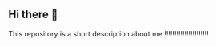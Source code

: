 ## Hi there 👋
This repository is a short description about me !!!!!!!!!!!!!!!!!!!!!!
<!--
**siddrttiwai/siddrttiwai** is a ✨ _special_ ✨ repository because its `README.md` (this file) appears on your GitHub profile.
This repository is a short description about me !!!!!!!!!!!!!!!!!!!!!!
Here are some ideas to get you started:

- 🔭 I’m currently working on ...
- 🌱 I’m currently learning ...
- 👯 I’m looking to collaborate on ...
- 🤔 I’m looking for help with ...
- 💬 Ask me about ...
- 📫 How to reach me: ...
- 😄 Pronouns: ...
- ⚡ Fun fact: ...
-->
